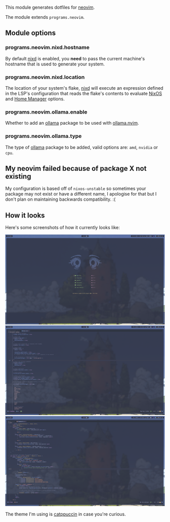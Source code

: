 This module generates dotfiles for [neovim].

The module extends `programs.neovim`.

## Module options

### programs.neovim.nixd.hostname

By default [nixd] is enabled, you **need** to pass the current machine's
hostname that is used to generate your system.

### programs.neovim.nixd.location

The location of your system's flake, [nixd] will execute an expression defined in the LSP's configuration that reads
the flake's contents to evaluate [NixOS] and [Home Manager] options.

### programs.neovim.ollama.enable

Whether to add an [ollama] package to be used with [ollama.nvim](https://github.com/nomnivore/ollama.nvim).

### programs.neovim.ollama.type

The type of [ollama] package to be added, valid options are: `amd`, `nvidia` or `cpu`.

## My neovim failed because of package X not existing

My configuration is based off of `nixos-unstable` so sometimes your package may not exist or have a different name, I
apologise for that but I don't plan on maintaining backwards compatibility. :(

## How it looks

Here's some screenshots of how it currently looks like:

![image](/assets/screenshots/neovim-dashboard.png)
![image](/assets/screenshots/neovim-nix.png)
![image](/assets/screenshots/neovim-rust.png)

The theme I'm using is [catppuccin](https://github.com/catppuccin) in case you're curious.

[neovim]: https://neovim.io/
[Home Manager]: https://github.com/nix-community/home-manager
[nixos]: https://nixos.org
[nixd]: https://github.com/nix-community/nixd/
[ollama]: https://ollama.com/
